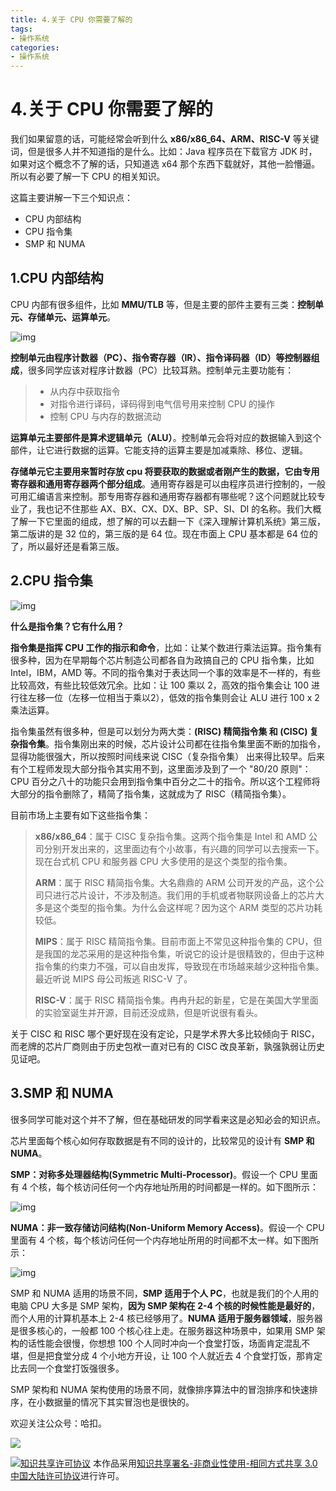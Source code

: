 ```yaml
---
title: 4.关于 CPU 你需要了解的
tags: 
- 操作系统
categories:
- 操作系统
---
```


# 4.关于 CPU 你需要了解的
我们如果留意的话，可能经常会听到什么 **x86/x86_64、ARM、RISC-V** 等关键词，但是很多人并不知道指的是什么。比如：Java 程序员在下载官方 JDK 时，如果对这个概念不了解的话，只知道选 x64 那个东西下载就好，其他一脸懵逼。所以有必要了解一下 CPU 的相关知识。

这篇主要讲解一下三个知识点：

- CPU 内部结构
- CPU 指令集
- SMP 和 NUMA

## 1.CPU 内部结构

CPU 内部有很多组件，比如 **MMU/TLB** 等，但是主要的部件主要有三类：**控制单元、存储单元、运算单元**。

![img](https://i.loli.net/2021/03/12/t4Ew9JzgxdDAYuB.jpg)

**控制单元由程序计数器（PC）、指令寄存器（IR）、指令译码器（ID）等控制器组成**，很多同学应该对程序计数器（PC）比较耳熟。控制单元主要功能有：

> - 从内存中获取指令
> - 对指令进行译码，译码得到电气信号用来控制 CPU 的操作
> - 控制 CPU 与内存的数据流动
>

**运算单元主要部件是算术逻辑单元（ALU）**。控制单元会将对应的数据输入到这个部件，让它进行数据的运算。它能支持的运算主要是加减乘除、移位、逻辑。

**存储单元它主要用来暂时存放 cpu 将要获取的数据或者刚产生的数据，它由专用寄存器和通用寄存器两个部分组成**。通用寄存器是可以由程序员进行控制的，一般可用汇编语言来控制。那专用寄存器和通用寄存器都有哪些呢？这个问题就比较专业了，我也记不住那些 AX、BX、CX、DX、BP、SP、SI、DI 的名称。我们大概了解一下它里面的组成，想了解的可以去翻一下《深入理解计算机系统》第三版，第二版讲的是 32 位的，第三版的是 64 位。现在市面上 CPU 基本都是 64 位的了，所以最好还是看第三版。

## 2.CPU 指令集

![img](https://i.loli.net/2021/03/12/pSoXQEhGkqtJjYO.jpg)

**什么是指令集？它有什么用？**

**指令集是指挥 CPU 工作的指示和命令**，比如：让某个数进行乘法运算。指令集有很多种，因为在早期每个芯片制造公司都各自为政搞自己的 CPU 指令集，比如 Intel，IBM，AMD 等。不同的指令集对于表达同一个事的效率是不一样的，有些比较高效，有些比较低效冗余。比如：让 100 乘以 2，高效的指令集会让 100 进行往左移一位（左移一位相当于乘以2），低效的指令集则会让 ALU 进行 100 x 2 乘法运算。

指令集虽然有很多种，但是可以划分为两大类：**(RISC) 精简指令集 和 (CISC) 复杂指令集**。指令集刚出来的时候，芯片设计公司都在往指令集里面不断的加指令，显得功能很强大，所以按照时间线来说 CISC（复杂指令集） 出来得比较早。后来有个工程师发现大部分指令其实用不到，这里面涉及到了一个 "80/20 原则"：CPU 百分之八十的功能只会用到指令集中百分之二十的指令。所以这个工程师将大部分的指令删除了，精简了指令集，这就成为了 RISC（精简指令集）。

目前市场上主要有如下这些指令集：

> **x86/x86_64**：属于 CISC 复杂指令集。这两个指令集是 Intel 和 AMD 公司分别开发出来的，这里面边有个小故事，有兴趣的同学可以去搜索一下。现在台式机 CPU 和服务器 CPU 大多使用的是这个类型的指令集。
>
> **ARM**：属于 RISC 精简指令集。大名鼎鼎的 ARM 公司开发的产品，这个公司只进行芯片设计，不涉及制造。我们用的手机或者物联网设备上的芯片大多是这个类型的指令集。为什么会这样呢？因为这个 ARM 类型的芯片功耗较低。
>
> **MIPS**：属于 RISC 精简指令集。目前市面上不常见这种指令集的 CPU，但是我国的龙芯采用的是这种指令集，听说它的设计是很精致的，但由于这种指令集的约束力不强，可以自由发挥，导致现在市场越来越少这种指令集。最近听说 MIPS 母公司叛逃 RISC-V 了。
>
> **RISC-V**：属于 RISC 精简指令集。冉冉升起的新星，它是在美国大学里面的实验室诞生并开源，目前还没成熟，但是听说很有看头。

关于 CISC 和 RISC 哪个更好现在没有定论，只是学术界大多比较倾向于 RISC，而老牌的芯片厂商则由于历史包袱一直对已有的 CISC 改良革新，孰强孰弱让历史见证吧。

## 3.SMP 和 NUMA

很多同学可能对这个并不了解，但在基础研发的同学看来这是必知必会的知识点。

芯片里面每个核心如何存取数据是有不同的设计的，比较常见的设计有 **SMP 和 NUMA**。

**SMP：对称多处理器结构(Symmetric Multi-Processor)**。假设一个 CPU 里面有 4 个核，每个核访问任何一个内存地址所用的时间都是一样的。如下图所示：

![img](https://i.loli.net/2021/03/12/vbfBs7HkUiVuleL.png)

**NUMA：非一致存储访问结构(Non-Uniform Memory Access)**。假设一个 CPU 里面有 4 个核，每个核访问任何一个内存地址所用的时间都不太一样。如下图所示：

![img](https://i.loli.net/2021/03/12/uZKhpRcOYSvVBIg.png)

SMP 和 NUMA 适用的场景不同，**SMP 适用于个人 PC**，也就是我们的个人用的电脑 CPU 大多是 SMP 架构，**因为 SMP 架构在 2-4 个核的时候性能是最好的**，而个人用的计算机基本上 2-4 核已经够用了。**NUMA 适用于服务器领域**，服务器是很多核心的，一般都 100 个核心往上走。在服务器这种场景中，如果用 SMP 架构的话性能会很慢，你想想 100 个人同时冲向一个食堂打饭，场面肯定混乱不堪，但是把食堂分成 4 个小地方开设，让 100 个人就近去 4 个食堂打饭，那肯定比去同一个食堂打饭强很多。

SMP 架构和 NUMA 架构使用的场景不同，就像排序算法中的冒泡排序和快速排序，在小数据量的情况下其实冒泡也是很快的。



欢迎关注公众号：哈扣。

![](https://i.loli.net/2021/03/12/Tt3uBvRqDQarMI2.jpg)

<a rel="license" href="http://creativecommons.org/licenses/by-nc-sa/3.0/cn/"><img alt="知识共享许可协议" style="border-width:0" src="https://i.creativecommons.org/l/by-nc-sa/3.0/cn/80x15.png" /></a> 本作品采用<a rel="license" href="http://creativecommons.org/licenses/by-nc-sa/3.0/cn/">知识共享署名-非商业性使用-相同方式共享 3.0 中国大陆许可协议</a>进行许可。